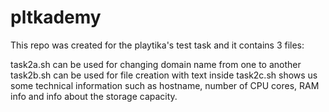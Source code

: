 # pltkademy
This repo was created for the playtika's test task and it contains 3 files:

task2a.sh can be used for changing domain name from one to another
task2b.sh can be used for file creation with text inside
task2c.sh shows us some technical information such as hostname, number of CPU cores, RAM info and info about the storage capacity.
